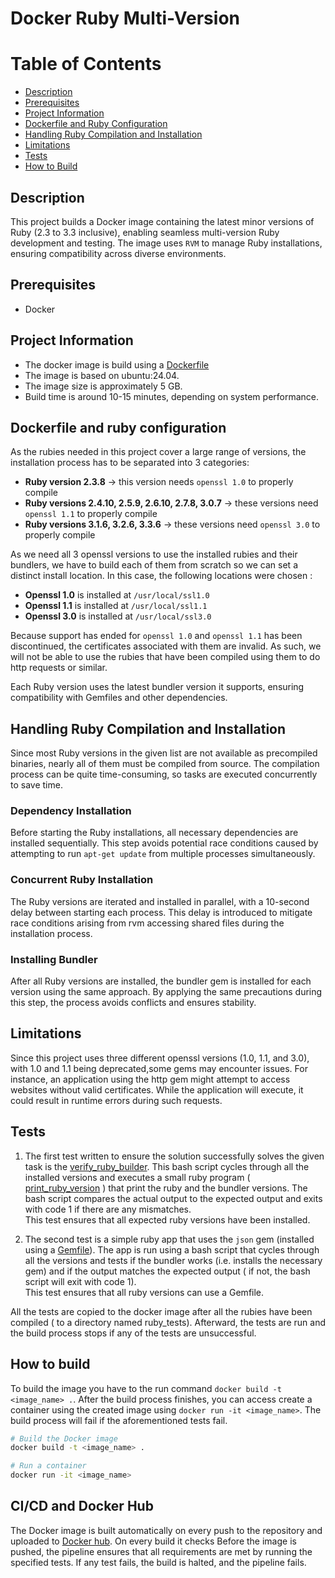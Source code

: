 # Docker Ruby Multi-Version

# Table of Contents
- [Description](#description)
- [Prerequisites](#prerequisites)
- [Project Information](#project-information)
- [Dockerfile and Ruby Configuration](#dockerfile-and-ruby-configuration)
- [Handling Ruby Compilation and Installation](#handling-ruby-compilation-and-installation)
- [Limitations](#limitations)
- [Tests](#tests)
- [How to Build](#how-to-build)

## Description

This project builds a Docker image containing the latest minor versions of Ruby
(2.3 to 3.3 inclusive), enabling seamless multi-version Ruby development and testing.
The image uses `RVM` to manage Ruby installations, ensuring compatibility
across diverse environments.

## Prerequisites
- Docker

## Project Information
- The docker image is build using a [Dockerfile](./Dockerfile)
- The image is based on ubuntu:24.04.
- The image size is approximately 5 GB.
- Build time is around 10-15 minutes, depending on system performance.

## Dockerfile and ruby configuration
As the rubies needed in this project cover a large range of versions,
the installation process has to be separated into 3 categories:
- **Ruby version 2.3.8** -> this version needs `openssl 1.0` to properly compile
- **Ruby versions 2.4.10, 2.5.9, 2.6.10, 2.7.8, 3.0.7** -> these versions need `openssl 1.1` to properly compile
- **Ruby versions 3.1.6, 3.2.6, 3.3.6** -> these versions need `openssl 3.0` to properly compile

As we need all 3 openssl versions to use the installed rubies and their bundlers,
we have to build each of them from scratch so we can set a distinct install location. In this case,
the following locations were chosen :
- **Openssl 1.0** is installed at `/usr/local/ssl1.0`
- **Openssl 1.1** is installed at `/usr/local/ssl1.1`
- **Openssl 3.0** is installed at `/usr/local/ssl3.0`

Because support has ended for `openssl 1.0` and `openssl 1.1` has been
discontinued, the certificates associated with them are invalid.
As such, we will not be able to use the rubies that have been compiled
using them to do http requests or similar.

Each Ruby version uses the latest bundler version it supports, ensuring compatibility with Gemfiles and other dependencies.

## Handling Ruby Compilation and Installation
Since most Ruby versions in the given list are not available as precompiled binaries,
nearly all of them must be compiled from source. The compilation process can be quite
time-consuming, so tasks are executed concurrently to save time.

### Dependency Installation
Before starting the Ruby installations, all necessary dependencies are installed
sequentially. This step avoids potential race conditions caused by attempting to
run `apt-get update` from multiple processes simultaneously.

### Concurrent Ruby Installation
The Ruby versions are iterated and installed in parallel, with a 10-second delay
between starting each process. This delay is introduced to mitigate race conditions
arising from rvm accessing shared files during the installation process.

### Installing Bundler
After all Ruby versions are installed, the bundler gem is installed for
each version using the same approach. By applying the same precautions
during this step, the process avoids conflicts and ensures stability.

## Limitations
Since this project uses three different openssl versions (1.0, 1.1, and 3.0), with 1.0 
and 1.1 being deprecated,some gems may encounter issues. For instance, an application 
using the http gem might attempt to access websites without valid certificates. 
While the application will execute, it could result in runtime errors during such requests.

## Tests
1. The first test written to ensure the solution successfully solves the given task is the
[verify_ruby_builder](./verify_ruby_builder.sh). This bash script cycles through all the 
installed versions and executes a small ruby program ( [print_ruby_version](./print_ruby_version.rb) )
that print the ruby and the bundler versions. The bash script compares the actual output to
the expected output and exits with code 1 if there are any mismatches.<br>
This test ensures that all expected ruby versions have been installed.<br>

2. The second test is a simple ruby app that uses the `json` gem (installed using a
[Gemfile](./simple_ruby_app/Gemfile)). The app is run using a bash script that cycles
through all the versions and tests if the bundler works (i.e. installs the necessary gem)
and if the output matches the expected output ( if not, the bash script will exit with code 1).<br>
This test ensures that all ruby versions can use a Gemfile.

All the tests are copied to the docker image after all the rubies have been compiled ( to a directory named ruby_tests).
Afterward, the tests are run and the build process stops if any of the tests are unsuccessful.

## How to build
To build the image you have to the run command `docker build -t <image_name> .`. After the build process finishes,
you can access create a container using the created image using `docker run -it <image_name>`. The build process will
fail if the aforementioned tests fail.

```bash
# Build the Docker image
docker build -t <image_name> .

# Run a container
docker run -it <image_name>
```

## CI/CD and Docker Hub
The Docker image is built automatically on every push to the repository and uploaded to
[Docker hub](https://hub.docker.com/repository/docker/sebastian2309/ruby-multi-version/general). On every build it checks
Before the image is pushed, the pipeline ensures that all requirements are met 
by running the specified tests. If any test fails, the build is halted, 
and the pipeline fails.